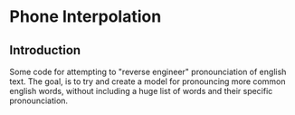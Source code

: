 # Phone Interpolation
## Introduction
Some code for attempting to "reverse engineer" pronounciation of english text. The goal, is to try and create a model for pronouncing more common english words, without including a huge list of words and their specific pronounciation.

